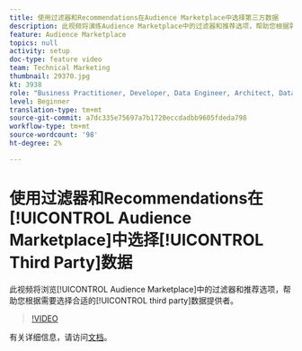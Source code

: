 ```yaml
---
title: 使用过滤器和Recommendations在Audience Marketplace中选择第三方数据
description: 此视频将演练Audience Marketplace中的过滤器和推荐选项，帮助您根据需要选择合适的第三方数据提供商。
feature: Audience Marketplace
topics: null
activity: setup
doc-type: feature video
team: Technical Marketing
thumbnail: 29370.jpg
kt: 3938
role: "Business Practitioner, Developer, Data Engineer, Architect, Data Architect, Administrator, Leader"
level: Beginner
translation-type: tm+mt
source-git-commit: a7dc335e75697a7b1720eccdadbb9605fdeda798
workflow-type: tm+mt
source-wordcount: '98'
ht-degree: 2%

---
```



# 使用过滤器和Recommendations在[!UICONTROL Audience Marketplace]中选择[!UICONTROL Third Party]数据

此视频将浏览[!UICONTROL Audience Marketplace]中的过滤器和推荐选项，帮助您根据需要选择合适的[!UICONTROL third party]数据提供者。

>[!VIDEO](https://video.tv.adobe.com/v/29370/?quality=12)

有关详细信息，请访问[文档](https://docs.adobe.com/content/help/en/audience-manager/user-guide/features/audience-marketplace/audience-marketplace-for-data-buyers/marketplace-data-buyers.html)。
